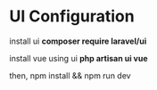 # UI Configuration

install ui
**composer require laravel/ui**

install vue using ui
**php artisan ui vue**

then,
npm install && npm run dev
